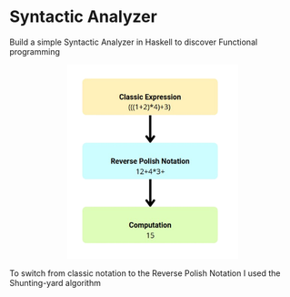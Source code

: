 # Syntactic Analyzer
Build a simple Syntactic Analyzer in Haskell to discover Functional programming

<div align="center" >
	<img src="https://github.com/Gazeux33/SyntacticAnalyzer/blob/main/assets/explain.png" width="300">
</div>

To switch from classic notation to the Reverse Polish Notation I used the Shunting-yard algorithm
